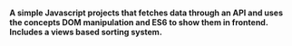 #### A simple Javascript projects that fetches data through an API and uses the concepts DOM manipulation and ES6 to show them in frontend. Includes a views based sorting system.
